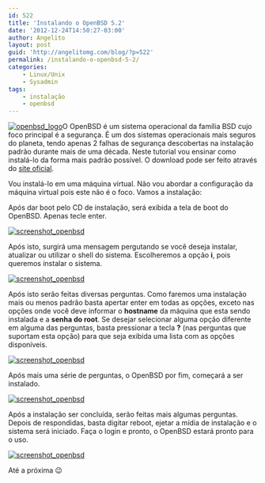 ```yaml
---
id: 522
title: 'Instalando o OpenBSD 5.2'
date: '2012-12-24T14:50:27-03:00'
author: Angelito
layout: post
guid: 'http://angelitomg.com/blog/?p=522'
permalink: /instalando-o-openbsd-5-2/
categories:
    - Linux/Unix
    - Sysadmin
tags:
    - instalação
    - openbsd
---
```


[![openbsd_logo](http://angelitomg.com/blog/wp-content/uploads/2012/12/tshirt-38.gif)](http://angelitomg.com/blog/wp-content/uploads/2012/12/tshirt-38.gif)O OpenBSD é um sistema operacional da família BSD cujo foco principal é a segurança. É um dos sistemas operacionais mais seguros do planeta, tendo apenas 2 falhas de segurança descobertas na instalação padrão durante mais de uma década. Neste tutorial vou ensinar como instalá-lo da forma mais padrão possível. O download pode ser feito através do [site oficial](http://www.openbsd.org/).

Vou instalá-lo em uma máquina virtual. Não vou abordar a configuração da máquina virtual pois este não é o foco. Vamos a instalação:

Após dar boot pelo CD de instalação, será exibida a tela de boot do OpenBSD. Apenas tecle enter.

[![screenshot_openbsd](http://angelitomg.com/blog/wp-content/uploads/2012/12/openbsd_01.png)](http://angelitomg.com/blog/wp-content/uploads/2012/12/openbsd_01.png)

Após isto, surgirá uma mensagem pergutando se você deseja instalar, atualizar ou utilizar o shell do sistema. Escolheremos a opção **i**, pois queremos instalar o sistema.

[![screenshot_openbsd](http://angelitomg.com/blog/wp-content/uploads/2012/12/openbsd_02.png)](http://angelitomg.com/blog/wp-content/uploads/2012/12/openbsd_02.png)

Após isto serão feitas diversas perguntas. Como faremos uma instalação mais ou menos padrão basta apertar enter em todas as opções, exceto nas opções onde você deve informar o **hostname** da máquina que esta sendo instalada e a **senha do root**. Se desejar selecionar alguma opção diferente em alguma das perguntas, basta pressionar a tecla **?** (nas perguntas que suportam esta opção) para que seja exibida uma lista com as opções disponíveis.

[![screenshot_openbsd](http://angelitomg.com/blog/wp-content/uploads/2012/12/openbsd_03.png)](http://angelitomg.com/blog/wp-content/uploads/2012/12/openbsd_03.png)

Após mais uma série de perguntas, o OpenBSD por fim, começará a ser instalado.

[![screenshot_openbsd](http://angelitomg.com/blog/wp-content/uploads/2012/12/openbsd_04.png)](http://angelitomg.com/blog/wp-content/uploads/2012/12/openbsd_04.png)

Após a instalação ser concluída, serão feitas mais algumas perguntas. Depois de respondidas, basta digitar reboot, ejetar a mídia de instalação e o sistema será iniciado. Faça o login e pronto, o OpenBSD estará pronto para o uso.

[![screenshot_openbsd](http://angelitomg.com/blog/wp-content/uploads/2012/12/openbsd_05.png)](http://angelitomg.com/blog/wp-content/uploads/2012/12/openbsd_05.png)

Até a próxima 😉